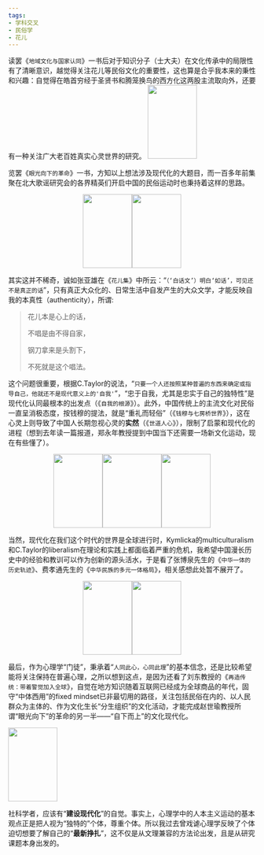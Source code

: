 ```yaml
---
tags:
- 学科交叉
- 民俗学
- 花儿
---
```

读罢《`地域文化与国家认同`》一书后对于知识分子（士大夫）在文化传承中的局限性有了清晰意识，越觉得关注花儿等民俗文化的重要性，这也算是合乎我本来的秉性和兴趣：自觉得在皓首穷经于圣贤书和腾笼换鸟的西方化这两股主流取向外，还要有一种关注广大老百姓真实心灵世界的研究。
<img src="../../../../img/2020-01-20-02.jpg" width="100" height="150">

览罢《`眼光向下的革命`》一书，方知以上想法涉及现代化的大题目，而一百多年前集聚在北大歌谣研究会的各界精英们开启中国的民俗运动时也秉持着这样的思路。
<!-- <img src="../../../../img/2020-01-20-03.jpg" width="100" height="150"> <img src="../../../../img/2020-01-20-04.jpg" width="120" height="150"> -->
<center>
<figure>
<img src="../../../../img/2020-01-20-03.jpg" width="100" height="150" /><img src="../../../../img/2020-01-20-04.jpg" width="100" height="150" />
</figure>
</center>

其实这并不稀奇，诚如张亚雄在《`花儿集`》中所云：“`（‘白话文’）明白‘如话’，可见还不是真正的话`”，只有真正大众化的、日常生活中自发产生的大众文学，才能反映自我的本真性（authenticity），所谓:

> 花儿本是心上的话，
> 
> 不唱是由不得自家，
> 
> 钢刀拿来是头割下，
> 
> 不死就是这个唱法。

这个问题很重要，根据C.Taylor的说法，“`只要一个人还按照某种普遍的东西来确定或指导自己，他就还不是现代意义上的'自我'`”，“忠于自我，尤其是忠实于自己的独特性”是现代化认同最根本的出发点（《`自我的根源`》）。此外，中国传统上的主流文化对民俗一直呈消极态度，按钱穆的提法，就是“重礼而轻俗”（《`钱穆与七房桥世界`》），这在心灵上则导致了中国人长期忽视心灵的**实然**（《`世道人心`》），限制了启蒙和现代化的进程（想到去年读一篇报道，郑永年教授提到中国当下还需要一场新文化运动，现在有些懂了）。

<center>
<figure>
<img src="../../../../img/2020-01-20-05.jpg" width="100" height="150"><img src="../../../../img/2020-01-20-06.jpg" width="120" height="150"><img src="../../../../img/2020-01-20-07.jpg" width="100" height="150">
</figure>
</center>

当然，现代化在我们这个时代的世界是全球进行时，Kymlicka的multiculturalism和C.Taylor的liberalism在理论和实践上都面临着严重的危机，我希望中国漫长历史中的经验和教训可以作为创新的源头活水，于是看了张博泉先生的《`中华一体的历史轨迹`》、费孝通先生的《`中华民族的多元一体格局`》，相关感想此处暂不展开了。

<center>
<figure>
<img src="../../../../img/2020-01-20-08.jpg" width="100" height="150"><img src="../../../../img/2020-01-20-09.jpg" width="100" height="150">
</figure>
</center>

最后，作为心理学“门徒”，秉承着“`人同此心，心同此理`”的基本信念，还是比较希望能将关注保持在普遍心理，之所以想到这点，是因为还看了刘东教授的《`再造传统：带着警觉加入全球`》，自觉在地方知识随着互联网已经成为全球商品的年代，固守“中体西用”的fixed mindset已非最切用的路径，关注包括民俗在内的、以人民群众为主体的、作为文化生长“分生组织”的文化活动，才能完成赵世瑜教授所谓“眼光向下”的革命的另一半——“自下而上”的文化现代化。

<img src="../../../../img/2020-01-20-10.jpg" width="100" height="150">

社科学者，应该有“**建设现代化**”的自觉。事实上，心理学中的人本主义运动的基本观点正是把人视为“独特的”个体，尊重个体。所以我过去曾戏谑心理学反映了个体迫切想要了解自己的“**最新挣扎**”，这不仅是从文理兼容的方法论出发，且是从研究课题本身出发的。